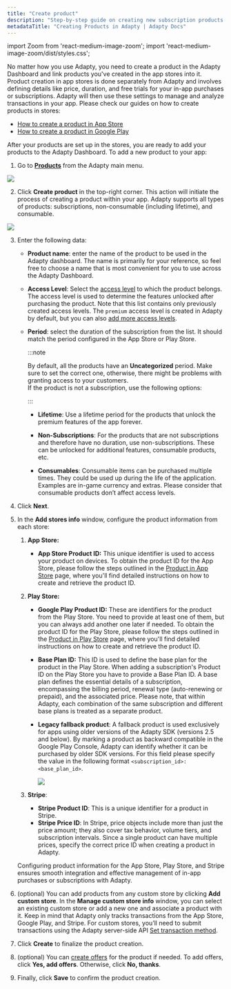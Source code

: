 ```yaml
---
title: "Create product"
description: "Step-by-step guide on creating new subscription products in Adapty for better revenue management."
metadataTitle: "Creating Products in Adapty | Adapty Docs"
---
```


import Zoom from 'react-medium-image-zoom';
import 'react-medium-image-zoom/dist/styles.css';

No matter how you use Adapty, you need to create a product in the Adapty Dashboard and link products you've created in the app stores into it. Product creation in app stores is done separately from Adapty and involves defining details like price, duration, and free trials for your in-app purchases or subscriptions. Adapty will then use these settings to manage and analyze transactions in your app. Please check our guides on how to create products in stores:

- [How to create a product in App Store](app-store-products)
- [How to create a product in Google Play](android-products)

After your products are set up in the stores, you are ready to add your products to the Adapty Dashboard. To add a new product to your app:

1. Go to **[Products](https://app.adapty.io/products)** from the Adapty main menu.


<Zoom>
  <img src={require('./img/products-tab.png').default}
  style={{
    border: '1px solid #727272', /* border width and color */
    width: '700px', /* image width */
    display: 'block', /* for alignment */
    margin: '0 auto' /* center alignment */
  }}
/>
</Zoom>





2. Click **Create product** in the top-right corner. This action will initiate the process of creating a product within your app. Adapty supports all types of products: subscriptions, non-consumable \(including lifetime\), and consumable.

<Zoom>
  <img src={require('./img/1d1a1f9-CleanShot_2023-07-28_at_16.38.192x.webp').default}
  style={{
    border: '1px solid #727272', /* border width and color */
    width: '700px', /* image width */
    display: 'block', /* for alignment */
    margin: '0 auto' /* center alignment */
  }}
/>
</Zoom>





3. Enter the following data:

   - **Product name**: enter the name of the product to be used in the Adapty dashboard. The name is primarily for your reference, so feel free to choose a name that is most convenient for you to use across the Adapty Dashboard.

   - **Access Level**: Select the [access level](access-level) to which the product belongs. The access level is used to determine the features unlocked after purchasing the product. Note that this list contains only previously created access levels. The `premium` access level is created in Adapty by default, but you can also [add more access levels](access-level).

   - **Period**: select the duration of the subscription from the list. It should match the period configured in the App Store or Play Store.
     
     :::note
     
     By default, all the products have an **Uncategorized** period. Make sure to set the correct one, otherwise, there might be problems with granting access to your customers.  
     If the product is not a subscription, use the following options:
     
     :::
     
     - **Lifetime**: Use a lifetime period for the products that unlock the premium features of the app forever.  
     
     - **Non-Subscriptions**: For the products that are not subscriptions and therefore have no duration, use non-subscriptions. These can be unlocked for additional features, consumable products, etc.
     - **Consumables**:  Consumable items can be purchased multiple times. They could be used up during the life of the application. Examples are in-game currency and extras. Please consider that consumable products don’t affect access levels.

4. Click **Next**.

5. In the **Add stores info** window, configure the product information from each store:

   1. **App Store:**

      - **App Store Product ID:** This unique identifier is used to access your product on devices. To obtain the product ID for the App Store, please follow the steps outlined in the [Product in App Store](app-store-products) page, where you'll find detailed instructions on how to create and retrieve the product ID.

   2. **Play Store:** 

      - **Google Play Product ID:** These are identifiers for the product from the Play Store. You need to provide at least one of them, but you can always add another one later if needed.  To obtain the product ID for the Play Store, please follow the steps outlined in the [Product in Play Store](android-products) page, where you'll find detailed instructions on how to create and retrieve the product ID.
      - **Base Plan ID:** This ID is used to define the base plan for the product in the Play Store. When adding a subscription's Product ID on the Play Store you have to provide a Base Plan ID.  A base plan defines the essential details of a subscription, encompassing the billing period, renewal type (auto-renewing or prepaid), and the associated price.  Please note, that within Adapty, each combination of the same subscription and different base plans is treated as a separate product.
      - **Legacy fallback product**: A fallback product is used exclusively for apps using older versions of the Adapty SDK (versions 2.5 and below). By marking a product as backward compatible in the Google Play Console, Adapty can identify whether it can be purchased by older SDK versions. For this field please specify the value in the following format `<subscription_id>:<base_plan_id>`.
      
        <Zoom>
          <img src={require('./img/bb0b34c-CleanShot_2023-07-28_at_16.40.362x.webp').default}
          style={{
            border: '1px solid #727272', /* border width and color */
            width: '700px', /* image width */
            display: 'block', /* for alignment */
            margin: '0 auto' /* center alignment */
          }}
        />
        </Zoom>
      
   3. **Stripe**:
      
      - **Stripe Product ID**: This is a unique identifier for a product in Stripe.
      - **Stripe Price ID**: In Stripe, price objects include more than just the price amount; they also cover tax behavior, volume tiers, and subscription intervals. Since a single product can have multiple prices, specify the correct price ID when creating a product in Adapty.

   Configuring product information for the App Store, Play Store, and Stripe ensures smooth integration and effective management of in-app purchases or subscriptions with Adapty.

6. (optional) You can add products from any custom store by clicking **Add custom store**. In the **Manage custom store info** window, you can select an existing custom store or add a new one and associate a product with it. Keep in mind that Adapty only tracks transactions from the App Store, Google Play, and Stripe. For custom stores, you’ll need to submit transactions using the Adapty server-side API [Set transaction method](ss-set-transaction).

7. Click **Create** to finalize the product creation.

8. (optional) You can [create offers](create-offer) for the product if needed. To add offers, click **Yes, add offers**. Otherwise, click **No, thanks**.

9. Finally, click **Save** to confirm the product creation.
